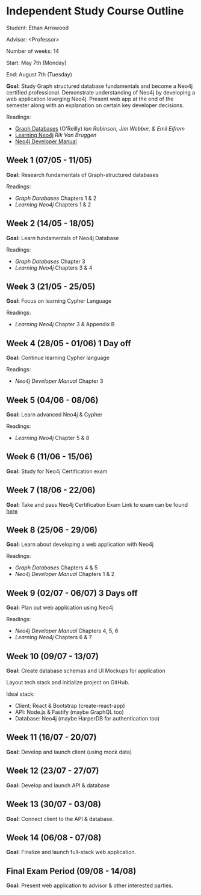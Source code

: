 # Independent Study Course Outline

Student: Ethan Arrowood

Advisor: \<Professor\>

Number of weeks: 14

Start: May 7th (Monday)

End: August 7th (Tuesday)

**Goal:** Study Graph structured database fundamentals and become a Neo4j certified professional. Demonstrate understanding of Neo4j by developing a web application leverging Neo4j. Present web app at the end of the semester along with an explanation on certain key developer decisions. 

Readings:
- [Graph Databases](http://graphdatabases.com/) (O'Reilly) *Ian Robinson, Jim Webber, & Emil Eifrem*
- [Learning Neo4j](https://neo4j.com/book-learning-neo4j/) *Rik Van Bruggen*
- [Neo4j Developer Manual](https://neo4j.com/docs/developer-manual/current/)

## Week 1 (07/05 - 11/05)
**Goal:** Research fundamentals of Graph-structured databases

Readings:
- *Graph Databases* Chapters 1 & 2
- *Learning Neo4j* Chapters 1 & 2

## Week 2 (14/05 - 18/05)
**Goal:** Learn fundamentals of Neo4j Database

Readings: 
- *Graph Databases* Chapter 3
- *Learning Neo4j* Chapters 3 & 4

## Week 3 (21/05 - 25/05)
**Goal:** Focus on learning Cypher Language

Readings:
- *Learning Neo4j* Chapter 3 & Appendix B

## Week 4 (28/05 - 01/06) 1 Day off
**Goal:** Continue learning Cypher language

Readings:
- *Neo4j Developer Manual* Chapter 3

## Week 5 (04/06 - 08/06)
**Goal:** Learn advanced Neo4j & Cypher

Readings:
- *Learning Neo4j* Chapter 5 & 8

## Week 6 (11/06 - 15/06)
**Goal:** Study for Neo4j Certification exam

## Week 7 (18/06 - 22/06)
**Goal:** Take and pass Neo4j Certification Exam
Link to exam can be found [here](https://neo4j.com/graphacademy/neo4j-certification/)

## Week 8 (25/06 - 29/06)
**Goal:** Learn about developing a web application with Neo4j

Readings:
- *Graph Databases* Chapters 4 & 5
- *Neo4j Developer Manual* Chapters 1 & 2

## Week 9 (02/07 - 06/07) 3 Days off
**Goal:** Plan out web application using Neo4j

Readings: 
- *Neo4j Developer Manual* Chapters 4, 5, 6
- *Learning Neo4j* Chapters 6 & 7

## Week 10 (09/07 - 13/07)
**Goal:** Create database schemas and UI Mockups for application

Layout tech stack and initialize project on GitHub.

Ideal stack: 
- Client: React & Bootstrap (create-react-app)
- API: Node.js & Fastify (maybe GraphQL too)
- Database: Neo4j (maybe HarperDB for authentication too)

## Week 11 (16/07 - 20/07)
**Goal:** Develop and launch client (using mock data)

## Week 12 (23/07 - 27/07)
**Goal:** Develop and launch API & database

## Week 13 (30/07 - 03/08)
**Goal:** Connect client to the API & database. 

## Week 14 (06/08 - 07/08)
**Goal:** Finalize and launch full-stack web application. 

## Final Exam Period (09/08 - 14/08)
**Goal:** Present web application to advisor & other interested parties.
